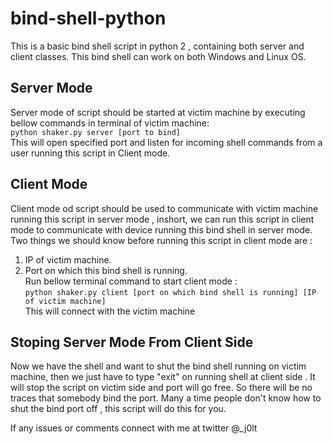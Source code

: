 # bind-shell-python
This is a basic bind shell script in python 2 , containing both server and client classes. This bind shell can work on both Windows and Linux OS.

## Server Mode

Server mode of script should be started at victim machine by executing bellow commands in terminal of victim machine:<br />
  `python shaker.py server [port to bind]` <br />
This will open specified port and listen for incoming shell commands from a user running this script in Client mode.

## Client Mode

Client mode od script should be used to communicate with victim machine running this script in server mode , inshort, we can run this script in client mode to communicate with device running this bind shell in server mode.<br />
Two things we should know before running this script in client mode are :<br />
1. IP of victim machine.
2. Port on which this bind shell is running.<br />
Run bellow terminal command to start client mode :<br />
  `python shaker.py client [port on which bind shell is running] [IP of victim machine]`<br />
This will connect with the victim machine

## Stoping Server Mode From Client Side

Now we have the shell and want to shut the bind shell running on victim machine, then we just have to type "exit" on running shell at client side . It will stop the script on victim side and port will go free. So there will be no traces that somebody bind the port. Many a time people don't know how to shut the bind port off , this script will do this for you. <br />

If any issues or comments connect with me at twitter @_j0lt 
